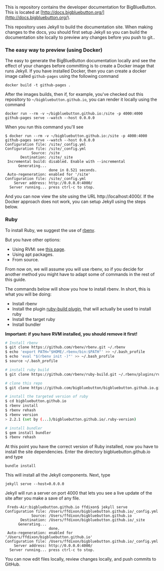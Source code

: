 This is repository contains the developer documentation for BigBlueButton.  This is located at [http://docs.bigbluebutton.org/](http://docs.bigbluebutton.org/).

This repository uses Jekyll to build the documentation site.  When making changes to the docs, you should first setup Jekyll so you can build the documentation site locally to preview any changes before you push to git..

### The easy way to preview (using Docker)

The easy to generate the BigBlueButton documentation locally and see the effect of your changes before committing is to create a Docker image that runs Jekyll.  If you have installed Docker, then you can create a docker image called `github-pages` using the following command

~~~
docker build -t github-pages .
~~~

After the images builds, then if, for example, you've checked out this repository to `~/bigbluebutton.github.io`, you can render it locally using the command

~~~
docker run --rm -v ~/bigbluebutton.github.io:/site -p 4000:4000 github-pages serve --watch --host 0.0.0.0
~~~
 
When you run this command you'll see

~~~
$ docker run --rm -v ~/bigbluebutton.github.io:/site -p 4000:4000 github-pages serve --watch --host 0.0.0.0
Configuration file: /site/_config.yml
Configuration file: /site/_config.yml
            Source: /site
       Destination: /site/_site
 Incremental build: disabled. Enable with --incremental
      Generating... 
                    done in 8.521 seconds.
 Auto-regeneration: enabled for '/site'
Configuration file: /site/_config.yml
    Server address: http://0.0.0.0:4000/
  Server running... press ctrl-c to stop.
~~~

And you can now view the site using the URL http://localhost:4000/.  If the Docker approach does not work, you can setup Jekyll using the steps below.
   
### Ruby

To install Ruby, we suggest the use of [rbenv](https://github.com/rbenv/rbenv).

But you have other options:

* Using RVM: see [this page](https://rvm.io/rvm/install/).
* Using apt packages.
* From source.

From now on, we will assume you will use rbenv, so if you decide for another method you might have to adapt some of commands in the rest of this guide.

The commands below will show you how to install rbenv. In short, this is what you will be doing:

* Install rbenv
* Install the plugin [ruby-build plugin](https://github.com/rbenv/ruby-build), that will actually be used to install ruby
* Install the target ruby
* Install bundler

**Important: if you have RVM installed, you should remove it first!**

```bash
# Install rbenv
$ git clone https://github.com/rbenv/rbenv.git ~/.rbenv
$ echo 'export PATH="$HOME/.rbenv/bin:$PATH"' >> ~/.bash_profile
$ echo 'eval "$(rbenv init -)"' >> ~/.bash_profile
$ source ~/.bash_profile

# install ruby build
$ git clone https://github.com/rbenv/ruby-build.git ~/.rbenv/plugins/ruby-build

# clone this repo
$ git clone https://github.com/bigbluebutton/bigbluebutton.github.io.git

# install the targeted version of ruby
$ cd bigbluebutton.github.io
$ rbenv install
$ rbenv rehash
$ rbenv version
> 2.2.1 (set by (...)/bigbluebutton.github.io/.ruby-version)

# install bundler
$ gem install bundler
$ rbenv rehash
```

At this point you have the correct version of Ruby installed, now you have to install the site dependencies. Enter the directory bigbluebutton.github.io and type

```
bundle install
```

 This will install all the Jekyll components.  Next, type

```
jekyll serve --host=0.0.0.0
```

Jekyll will run a server on port 4000 that lets you see a live update of the site after you make a save of any file.

```
 Freds-Air:bigbluebutton.github.io ffdixon$ jekyll serve
Configuration file: /Users/ffdixon/bigbluebutton.github.io/_config.yml
            Source: /Users/ffdixon/bigbluebutton.github.io
       Destination: /Users/ffdixon/bigbluebutton.github.io/_site
      Generating... 
                    done.
 Auto-regeneration: enabled for '/Users/ffdixon/bigbluebutton.github.io'
Configuration file: /Users/ffdixon/bigbluebutton.github.io/_config.yml
    Server address: http://0.0.0.0:4000/
  Server running... press ctrl-c to stop.
```

You can now edit files locally, review changes locally, and push commits to GitHub.
